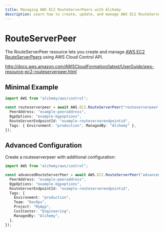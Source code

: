 ```yaml
---
title: Managing AWS EC2 RouteServerPeers with Alchemy
description: Learn how to create, update, and manage AWS EC2 RouteServerPeers using Alchemy Cloud Control.
---
```


# RouteServerPeer

The RouteServerPeer resource lets you create and manage [AWS EC2 RouteServerPeers](https://docs.aws.amazon.com/ec2/latest/userguide/) using AWS Cloud Control API.

http://docs.aws.amazon.com/AWSCloudFormation/latest/UserGuide/aws-resource-ec2-routeserverpeer.html

## Minimal Example

```ts
import AWS from "alchemy/aws/control";

const routeserverpeer = await AWS.EC2.RouteServerPeer("routeserverpeer-example", {
  PeerAddress: "example-peeraddress",
  BgpOptions: "example-bgpoptions",
  RouteServerEndpointId: "example-routeserverendpointid",
  Tags: { Environment: "production", ManagedBy: "Alchemy" },
});
```

## Advanced Configuration

Create a routeserverpeer with additional configuration:

```ts
import AWS from "alchemy/aws/control";

const advancedRouteServerPeer = await AWS.EC2.RouteServerPeer("advanced-routeserverpeer", {
  PeerAddress: "example-peeraddress",
  BgpOptions: "example-bgpoptions",
  RouteServerEndpointId: "example-routeserverendpointid",
  Tags: {
    Environment: "production",
    Team: "DevOps",
    Project: "MyApp",
    CostCenter: "Engineering",
    ManagedBy: "Alchemy",
  },
});
```

